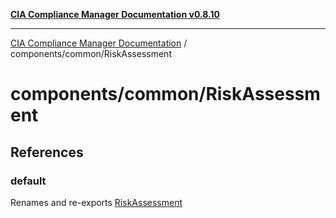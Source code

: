 [**CIA Compliance Manager Documentation v0.8.10**](../../../README.md)

***

[CIA Compliance Manager Documentation](../../../modules.md) / components/common/RiskAssessment

# components/common/RiskAssessment

## References

### default

Renames and re-exports [RiskAssessment](../../variables/RiskAssessment.md)
